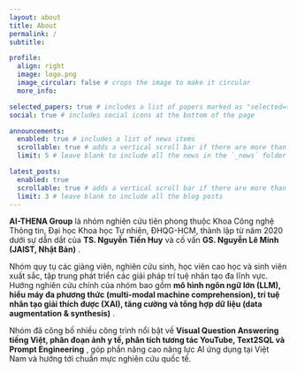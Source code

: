 ```yaml
---
layout: about
title: About
permalink: /
subtitle:

profile:
  align: right
  image: logo.png
  image_circular: false # crops the image to make it circular
  more_info:

selected_papers: true # includes a list of papers marked as "selected={true}"
social: true # includes social icons at the bottom of the page

announcements:
  enabled: true # includes a list of news items
  scrollable: true # adds a vertical scroll bar if there are more than 3 news items
  limit: 5 # leave blank to include all the news in the `_news` folder

latest_posts:
  enabled: true
  scrollable: true # adds a vertical scroll bar if there are more than 3 new posts items
  limit: 3 # leave blank to include all the blog posts
---
```


**AI-THENA Group** là nhóm nghiên cứu tiên phong thuộc Khoa Công nghệ Thông tin, Đại học Khoa học Tự nhiên, ĐHQG-HCM, thành lập từ năm 2020 dưới sự dẫn dắt của **TS. Nguyễn Tiến Huy** và cố vấn **GS. Nguyễn Lê Minh (JAIST, Nhật Bản)** .

Nhóm quy tụ các giảng viên, nghiên cứu sinh, học viên cao học và sinh viên xuất sắc, tập trung phát triển các giải pháp trí tuệ nhân tạo đa lĩnh vực. Hướng nghiên cứu chính của nhóm bao gồm **mô hình ngôn ngữ lớn (LLM), hiểu máy đa phương thức (multi-modal machine comprehension), trí tuệ nhân tạo giải thích được (XAI), tăng cường và tổng hợp dữ liệu (data augmentation & synthesis)** .

Nhóm đã công bố nhiều công trình nổi bật về **Visual Question Answering tiếng Việt, phân đoạn ảnh y tế, phân tích tương tác YouTube, Text2SQL và Prompt Engineering** , góp phần nâng cao năng lực AI ứng dụng tại Việt Nam và hướng tới chuẩn mực nghiên cứu quốc tế.
